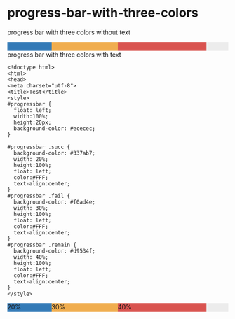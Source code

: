 # progress-bar-with-three-colors
progress bar with three colors without text
	<!doctype html>
	<html>
	<head>
	<meta charset="utf-8">
	<title>progress bar with three colors</title>
	<style>
	#progressbar {
	  float: left;
	  width:100%;
	  height:20px;
	  background-color: #ececec;
	}
	#progressbar .succ {
	  background-color: #337ab7;
	  width: 20%;
	  height:100%;
	  float: left;
	}
	#progressbar .fail {
	  background-color: #f0ad4e;
	  width: 30%;
	  height:100%;
	  float: left;
	}
	#progressbar .remain {
	  background-color: #d9534f;
	  width: 40%;
	  height:100%;
	  float: left;
	}
	</style>
</head>
<body>
	<div id="progressbar">
	  <div class="succ"></div>
	  <div class="fail"></div>
	  <div class="remain"></div>
	</div>
</body>
</html>
progress bar with three colors with text

	<!doctype html>
	<html>
	<head>
	<meta charset="utf-8">
	<title>Test</title>
	<style>
	#progressbar {
	  float: left;
	  width:100%;
	  height:20px;
	  background-color: #ececec;
	}

	#progressbar .succ {
	  background-color: #337ab7;
	  width: 20%;
	  height:100%;
	  float: left;
	  color:#FFF;
	  text-align:center;
	}
	#progressbar .fail {
	  background-color: #f0ad4e;
	  width: 30%;
	  height:100%;
	  float: left;
	  color:#FFF;
	  text-align:center;
	}
	#progressbar .remain {
	  background-color: #d9534f;
	  width: 40%;
	  height:100%;
	  float: left;
	  color:#FFF;
	  text-align:center;
	}
	</style>
</head>
<body class="author-page">
	<!--  Wrapper  -->
	<div id="progressbar">
	  <div class="succ">20%</div>
	  <div class="fail">30%</div>
	  <div class="remain">40%</div>
	</div>
</body>
</html>


